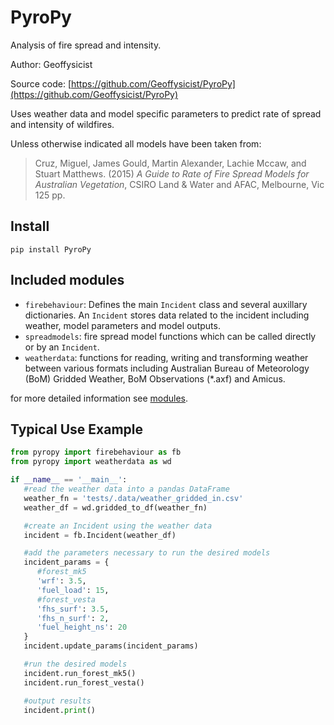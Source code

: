 # PyroPy
Analysis of fire spread and intensity.

Author: Geoffysicist

Source code: [https://github.com/Geoffysicist/PyroPy](https://github.com/Geoffysicist/PyroPy)

Uses weather data and model specific parameters to predict rate of spread and
intensity of wildfires.

Unless otherwise indicated all models have been taken from:
> Cruz, Miguel, James Gould, Martin Alexander, Lachie Mccaw, and 
Stuart Matthews. (2015) *A Guide to Rate of Fire Spread Models for Australian 
Vegetation*, CSIRO Land & Water and AFAC, Melbourne, Vic 125 pp. 


## Install
```
pip install PyroPy
```

## Included modules
 - `firebehaviour`: Defines the main `Incident` class and several auxillary 
        dictionaries. An `Incident` stores data related to the incident 
        including weather, model parameters and model outputs.
 - `spreadmodels`: fire spread model functions which can be called directly or 
        by an `Incident`.
 - `weatherdata`: functions for reading, writing and transforming weather 
        between various formats including Australian Bureau of Meteorology 
        (BoM) Gridded Weather, BoM Observations (*.axf) and Amicus.


for more detailed information see 
[modules](https://geoffysicist.github.io/PyroPy/modules/).

## Typical Use Example
```python
from pyropy import firebehaviour as fb
from pyropy import weatherdata as wd

if __name__ == '__main__':
   #read the weather data into a pandas DataFrame
   weather_fn = 'tests/.data/weather_gridded_in.csv'
   weather_df = wd.gridded_to_df(weather_fn)

   #create an Incident using the weather data
   incident = fb.Incident(weather_df)

   #add the parameters necessary to run the desired models
   incident_params = {
      #forest_mk5
      'wrf': 3.5,
      'fuel_load': 15,
      #forest_vesta
      'fhs_surf': 3.5,
      'fhs_n_surf': 2,
      'fuel_height_ns': 20
   }
   incident.update_params(incident_params)

   #run the desired models
   incident.run_forest_mk5()
   incident.run_forest_vesta()

   #output results
   incident.print()
```
